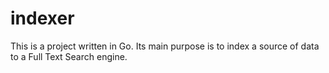 # indexer
This is a project written in Go. Its main purpose is to index a source of data to a Full Text Search engine.
